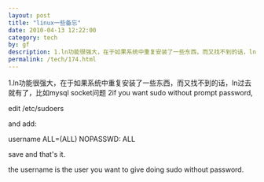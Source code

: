 ```yaml
---
layout: post
title: "linux一些备忘"
date: 2010-04-13 12:22:00
category: tech
by: gf
description: 1.ln功能很强大，在于如果系统中重复安装了一些东西，而又找不到的话，ln过去就有了，比如mysqlsocket问题2ifyouwantsudowithoutpromptpassword,edit/etc/sudoers
permalink: /tech/174.html
---
```

1.ln功能很强大，在于如果系统中重复安装了一些东西，而又找不到的话，ln过去就有了，比如mysql socket问题
2if you want sudo without prompt password,


edit /etc/sudoers

and add:

username ALL=(ALL) NOPASSWD: ALL


save and that's it.

the username is the user you want to give doing sudo without password.